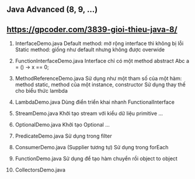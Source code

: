 ## Java Advanced (8, 9, ...)
## https://gpcoder.com/3839-gioi-thieu-java-8/

1. InterfaceDemo.java
    Default method: mở rộng interface thì không bị lỗi
    Static method: giống như default nhưng không được overwide

2. FunctionInterfaceDemo.java
    Interface chỉ có một method abstract
    Abc a = () -> x == 0;

3. MethodReferenceDemo.java
    Sử dụng như một tham số của một hàm: method static, method của một instance, constructor
    Sử dụng thay thế cho biểu thức lambda

4. LambdaDemo.java
    Dùng điển triển khai nhanh FunctionalInterface

5. StreamDemo.java
    Khởi tạo stream với kiểu dữ liệu primitive
    ...

6. OptionalDemo.java
    Khởi tạo Optional
    ...

7. PredicateDemo.java
    Sử dụng trong filter

7. ConsumerDemo.java (Supplier tương tự)
    Sử dụng trong forEach

8. FunctionDemo.java
    Sử dụng để tạo hàm chuyển rồi object to object

9. CollectorsDemo.java